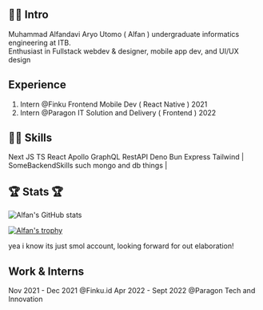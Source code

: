 ## 🐱‍🚀 Intro
Muhammad Alfandavi Aryo Utomo ( Alfan ) undergraduate informatics engineering at ITB. <br>
Enthusiast in Fullstack webdev & designer, mobile app dev, and UI/UX design  <br>

## Experience
1. Intern @Finku Frontend Mobile Dev ( React Native ) 2021
2. Intern @Paragon IT Solution and Delivery ( Frontend ) 2022

## 👨‍🚀 Skills
Next JS TS React Apollo GraphQL RestAPI Deno Bun Express Tailwind | SomeBackendSkills such mongo and db things | 

## 🏆 Stats 🏆
![Alfan's GitHub stats](https://github-readme-stats.vercel.app/api?username=AlfandaviAU&show_icons=true&theme=radical)

[![Alfan's trophy](https://github-profile-trophy.vercel.app/?username=AlfandaviAU&margin-w=15&column=7)](https://github.com/ryo-ma/github-profile-trophy)

yea i know its just smol account, looking forward for out elaboration!

## Work & Interns
Nov 2021 - Dec 2021 @Finku.id
Apr 2022 - Sept 2022 @Paragon Tech and Innovation
